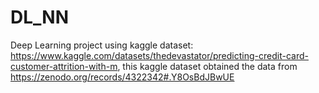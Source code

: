 # DL_NN
Deep Learning project using kaggle dataset: https://www.kaggle.com/datasets/thedevastator/predicting-credit-card-customer-attrition-with-m, this kaggle dataset obtained the data from https://zenodo.org/records/4322342#.Y8OsBdJBwUE 
